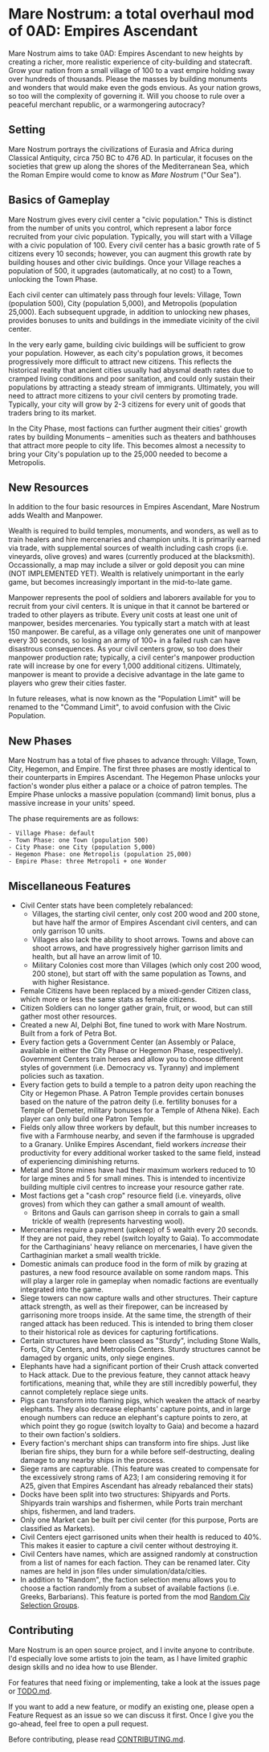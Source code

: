 # Mare Nostrum: a total overhaul mod of 0AD: Empires Ascendant
Mare Nostrum aims to take 0AD: Empires Ascendant to new heights by creating a richer, more realistic experience of city-building and statecraft.
Grow your nation from a small village of 100 to a vast empire holding sway over hundreds of thousands. Please the masses by building monuments and wonders that would make even the gods envious. As your nation grows, so too will the complexity of governing it. Will you choose to rule over a peaceful merchant republic, or a warmongering autocracy?

## Setting
Mare Nostrum portrays the civilizations of Eurasia and Africa during Classical Antiquity, circa 750 BC to 476 AD. In particular, it focuses on the societies that grew up along the shores of the Mediterranean Sea, which the Roman Empire would come to know as _Mare Nostrum_ ("Our Sea").

## Basics of Gameplay
Mare Nostrum gives every civil center a "civic population." This is distinct from the number of units you control, which represent a labor force recruited from your civic population. Typically, you will start with a Village with a civic population of 100. Every civil center has a basic growth rate of 5 citizens every 10 seconds; however, you can augment this growth rate by building houses and other civic buildings. Once your Village reaches a population of 500, it upgrades (automatically, at no cost) to a Town, unlocking the Town Phase.

Each civil center can ultimately pass through four levels: Village, Town (population 500), City (population 5,000), and Metropolis (population 25,000). Each subsequent upgrade, in addition to unlocking new phases, provides bonuses to units and buildings in the immediate vicinity of the civil center.

In the very early game, building civic buildings will be sufficient to grow your population. However, as each city's population grows, it becomes progressively more difficult to attract new citizens. This reflects the historical reality that ancient cities usually had abysmal death rates due to cramped living conditions and poor sanitation, and could only sustain their populations by attracting a steady stream of immigrants. Ultimately, you will need to attract more citizens to your civil centers by promoting trade. Typically, your city will grow by 2-3 citizens for every unit of goods that traders bring to its market.

In the City Phase, most factions can further augment their cities' growth rates by building Monuments – amenities such as theaters and bathhouses that attract more people to city life. This becomes almost a necessity to bring your City's population up to the 25,000 needed to become a Metropolis.

## New Resources
In addition to the four basic resources in Empires Ascendant, Mare Nostrum adds Wealth and Manpower.

Wealth is required to build temples, monuments, and wonders, as well as to train healers and hire mercenaries and champion units.
It is primarily earned via trade, with supplemental sources of wealth including cash crops (i.e. vineyards, olive groves) and wares (currently produced at the blacksmith).
Occassionally, a map may include a silver or gold deposit you can mine (NOT IMPLEMENTED YET).
Wealth is relatively unimportant in the early game, but becomes increasingly important in the mid-to-late game.

Manpower represents the pool of soldiers and laborers available for you to recruit from your civil centers. It is unique in that it cannot be bartered or traded to other players as tribute.
Every unit costs at least one unit of manpower, besides mercenaries. You typically start a match with at least 150 manpower.
Be careful, as a village only generates one unit of manpower every 30 seconds, so losing an army of 100+ in a failed rush can have disastrous consequences.
As your civil centers grow, so too does their manpower production rate; typically, a civil center's manpower production rate will increase by one for every 1,000 additional citizens.
Ultimately, manpower is meant to provide a decisive advantage in the late game to players who grew their cities faster.

In future releases, what is now known as the "Population Limit" will be renamed to the "Command Limit", to avoid confusion with the Civic Population.

## New Phases
Mare Nostrum has a total of five phases to advance through: Village, Town, City, Hegemon, and Empire. The first three phases are mostly identical to their counterparts in Empires Ascendant. The Hegemon Phase unlocks your faction's wonder plus either a palace or a choice of patron temples. The Empire Phase unlocks a massive population (command) limit bonus, plus a massive increase in your units' speed.

The phase requirements are as follows:

	- Village Phase: default
	- Town Phase: one Town (population 500)
	- City Phase: one City (population 5,000)
	- Hegemon Phase: one Metropolis (population 25,000)
	- Empire Phase: three Metropoli + one Wonder

## Miscellaneous Features
- Civil Center stats have been completely rebalanced:
	- Villages, the starting civil center, only cost 200 wood and 200 stone, but have half the armor of Empires Ascendant civil centers, and can only garrison 10 units.
	- Villages also lack the ability to shoot arrows. Towns and above can shoot arrows, and have progressively higher garrison limits and health, but all have an arrow limit of 10.
	- Military Colonies cost more than Villages (which only cost 200 wood, 200 stone), but start off with the same population as Towns, and with higher Resistance.
- Female Citizens have been replaced by a mixed-gender Citizen class, which more or less the same stats as female citizens.
- Citizen Soldiers can no longer gather grain, fruit, or wood, but can still gather most other resources.
- Created a new AI, Delphi Bot, fine tuned to work with Mare Nostrum. Built from a fork of Petra Bot.
- Every faction gets a Government Center (an Assembly or Palace, available in either the City Phase or Hegemon Phase, respectively). Government Centers train heroes and allow you to choose different styles of government (i.e. Democracy vs. Tyranny) and implement policies such as taxation.
- Every faction gets to build a temple to a patron deity upon reaching the City or Hegemon Phase. A Patron Temple provides certain bonuses based on the nature of the patron deity (i.e. fertility bonuses for a Temple of Demeter, military bonuses for a Temple of Athena Nike). Each player can only build one Patron Temple.
- Fields only allow three workers by default, but this number increases to five with a Farmhouse nearby, and seven if the farmhouse is upgraded to a Granary. Unlike Empires Ascendant, field workers _increase_ their productivity for every additional worker tasked to the same field, instead of experiencing diminishing returns.
- Metal and Stone mines have had their maximum workers reduced to 10 for large mines and 5 for small mines. This is intended to incentivize building multiple civil centres to increase your resource gather rate.
- Most factions get a "cash crop" resource field (i.e. vineyards, olive groves) from which they can gather a small amount of wealth.
	- Britons and Gauls can garrison sheep in corrals to gain a small trickle of wealth (represents harvesting wool).
- Mercenaries require a payment (upkeep) of 5 wealth every 20 seconds. If they are not paid, they rebel (switch loyalty to Gaia). To accommodate for the Carthaginians' heavy reliance on mercenaries, I have given the Carthaginian market a small wealth trickle.
- Domestic animals can produce food in the form of milk by grazing at pastures, a new food resource available on some random maps. This will play a larger role in gameplay when nomadic factions are eventually integrated into the game.
- Siege towers can now capture walls and other structures. Their capture attack strength, as well as their firepower, can be increased by garrisoning more troops inside. At the same time, the strength of their ranged attack has been reduced. This is intended to bring them closer to their historical role as devices for capturing fortifications.
- Certain structures have been classed as "Sturdy", including Stone Walls, Forts, City Centers, and Metropolis Centers. Sturdy structures cannot be damaged by organic units, only siege engines.
- Elephants have had a significant portion of their Crush attack converted to Hack attack. Due to the previous feature, they cannot attack heavy fortifications, meaning that, while they are still incredibly powerful, they cannot completely replace siege units.
- Pigs can transform into flaming pigs, which weaken the attack of nearby elephants. They also decrease elephants' capture points, and in large enough numbers can reduce an elephant's capture points to zero, at which point they go rogue (switch loyalty to Gaia) and become a hazard to their own faction's soldiers.
- Every faction's merchant ships can transform into fire ships. Just like Iberian fire ships, they burn for a while before self-destructing, dealing damage to any nearby ships in the process.
- Siege rams are capturable. (This feature was created to compensate for the excessively strong rams of A23; I am considering removing it for A25, given that Empires Ascendant has already rebalanced their stats)
- Docks have been split into two structures: Shipyards and Ports. Shipyards train warships and fishermen, while Ports train merchant ships, fishermen, and land traders. 
- Only one Market can be built per civil center (for this purpose, Ports are classified as Markets).
- Civil Centers eject garrisoned units when their health is reduced to 40%. This makes it easier to capture a civil center without destroying it.
- Civil Centers have names, which are assigned randomly at construction from a list of names for each faction. They can be renamed later. City names are held in json files under simulation/data/cities.
- In addition to "Random", the faction selection menu allows you to choose a faction randomly from a subset of available factions (i.e. Greeks, Barbarians). This feature is ported from the mod [Random Civ Selection Groups](https://github.com/hopeless-ponderer/random_civ_groups_0ad).

## Contributing
Mare Nostrum is an open source project, and I invite anyone to contribute. I'd especially love some artists to join the team, as I have limited graphic design skills and no idea how to use Blender.

For features that need fixing or implementing, take a look at the issues page or [TODO.md](./TODO.md).

If you want to add a new feature, or modify an existing one, please open a Feature Request as an issue so we can discuss it first. Once I give you the go-ahead, feel free to open a pull request.

Before contributing, please read [CONTRIBUTING.md](./CONTRIBUTING.md).
